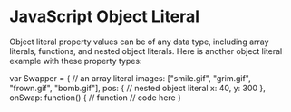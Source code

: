 # JavaScript Object Literal

Object literal property values can be of any data type, including array literals, functions, and nested object literals. Here is another object literal example with these property types:

var Swapper = {
    // an array literal
    images: ["smile.gif", "grim.gif", "frown.gif", "bomb.gif"],
    pos: { // nested object literal
        x: 40,
        y: 300
    },
    onSwap: function() { // function
        // code here
    }	


